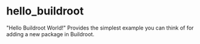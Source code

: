 # hello_buildroot
"Hello Buildroot World!" Provides the simplest example you can think of for adding a new package in Buildroot.
